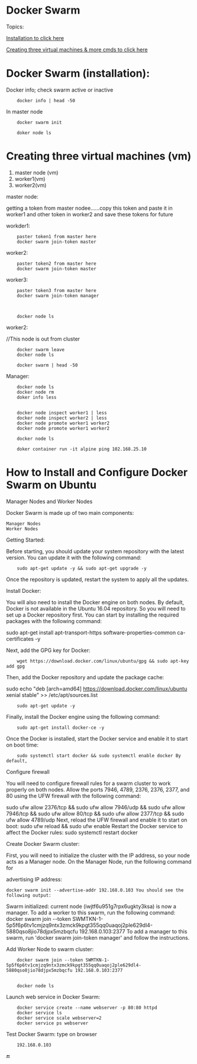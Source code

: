 # Docker Swarm


<a name="top"></a>
Topics: 

[Installation to click here](#docker_swarm_installations)

[Creating three virtual machines & more cmds to click here](#threen_swm_cmds)








<a name="docker_swarm_installations"></a>

# Docker Swarm (installation): 

  Docker info; check swarm active or inactive

        docker info | head -50   
        
        
   In master node
 
        docker swarm init                       

        doker node ls




<a name="threen_swm_cmds"></a>
# Creating three virtual machines (vm)

 1. master node (vm) 
 2. worker1(vm) 
 3. worker2(vm) 


master node:

getting a token from master nodee......copy this token and  paste it in worker1 and other token in worker2 and save these tokens for future


workder1:

        paster token1 from master here
        docker swarm join-token master

worker2:

        paster token2 from master here
        docker swarm join-token master

worker3:

        paster token3 from master here
        docker swarm join-token manager



        docker node ls 


worker2:

//This node is out from cluster

        docker swarm leave  
        docker node ls

        docker swarm | head -50




  Manager: 
        
        docker node ls
        docker node rm 
        doker info less


        docker node inspect worker1 | less
        docker node inspect worker2 | less
        docker node promote worker1 worker2
        docker node promote worker1 worker2

        docker node ls

        doker container run -it alpine ping 102.168.25.10












# How to Install and Configure Docker Swarm on Ubuntu

 Manager Nodes and Worker Nodes

Docker Swarm is made up of two main components:

    Manager Nodes
    Worker Nodes



 Getting Started:

Before starting, you should update your system repository with the latest version. You can update it with the following command:

        sudo apt-get update -y && sudo apt-get upgrade -y 

Once the repository is updated, restart the system to apply all the updates.



Install Docker:



You will also need to install the Docker engine on both nodes. By default, Docker is not available in the Ubuntu 16.04 repository. So you will need to set up a Docker repository first. You can start by installing the required packages with the following command:

sudo apt-get install apt-transport-https software-properties-common ca-certificates -y 

Next, add the GPG key for Docker: 

        wget https://download.docker.com/linux/ubuntu/gpg && sudo apt-key add gpg 

Then, add the Docker repository and update the package cache: 

sudo echo "deb [arch=amd64] https://download.docker.com/linux/ubuntu xenial stable" >> /etc/apt/sources.list 

        sudo apt-get update -y 
        
Finally, install the Docker engine using the following command: 

        sudo apt-get install docker-ce -y 

Once the Docker is installed, start the Docker service and enable it to start on boot time: 

        sudo systemctl start docker && sudo systemctl enable docker By default, 



Configure firewall



You will need to configure firewall rules for a swarm cluster to work properly on both nodes. Allow the ports 7946, 4789, 2376, 2376, 2377, and 80 using the UFW firewall with the following command:


sudo ufw allow 2376/tcp && sudo ufw allow 7946/udp && sudo ufw allow 7946/tcp && sudo ufw allow 80/tcp && sudo ufw allow 2377/tcp && sudo ufw allow 4789/udp Next, reload the UFW firewall and enable it to start on boot: sudo ufw reload && sudo ufw enable Restart the Docker service to affect the Docker rules: sudo systemctl restart docker



 Create Docker Swarm cluster:

First, you will need to initialize the cluster with the IP address, so your node acts as a Manager node. On the Manager Node, run the following command for 

advertising IP address:

    docker swarm init --advertise-addr 192.168.0.103 You should see the following output:
    

Swarm initialized: current node (iwjtf6u951g7rpx6ugkty3ksa) is now a manager.
To add a worker to this swarm, run the following command:
           docker swarm join --token SWMTKN-1-5p5f6p6tv1cmjzq9ntx3zmck9kpgt355qq0uaqoj2ple629dl4-5880qso8jio78djpx5mzbqcfu 192.168.0.103:2377
To add a manager to this swarm, run 'docker swarm join-token manager' and follow the instructions.




Add Worker Node to swarm cluster:

        docker swarm join --token SWMTKN-1-5p5f6p6tv1cmjzq9ntx3zmck9kpgt355qq0uaqoj2ple629dl4-5880qso8jio78djpx5mzbqcfu 192.168.0.103:2377


        docker node ls


Launch web service in Docker Swarm:

        docker service create --name webserver -p 80:80 httpd
        docker service ls
        docker service scale webserver=2
        docker service ps webserver
        
        
Test Docker Swarm:
    type on browser
    
        192.168.0.103
        


:end:










